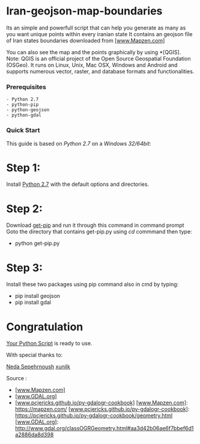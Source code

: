 # Iran-geojson-map-boundaries
Its an simple and powerfull script that can help you generate as many as you want unique points within every iranian state
It contains an geojson file of Iran states boundaries downloaded from [www.Mapzen.com]

You can also see the map and the points graphically by using *[QGIS].
Note: QGIS is an official project of the Open Source Geospatial Foundation (OSGeo). It runs on Linux, Unix, Mac OSX, Windows and Android and supports numerous vector, raster, and database formats and functionalities.

### Prerequisites

	- Python 2.7
	- python-pip 
	- python-geojson
	- python-gdal

### Quick Start
This guide is based on *Python 2.7* on a *Windows 32/64bit*:

# Step 1:
Install  [Python 2.7] with the default options and directories.

# Step 2:
Download [get-pip] and run it through this command in command prompt
Goto the directory that contains get-pip.py using *cd* commmand then type:
 - python get-pip.py

# Step 3:
Install these two packages using pip command also in cmd by typing:
 - pip install geojson
 - pip install gdal

# Congratulation
[Your Python Script] is ready to use.

 [Your Python Script]: <https://github.com/ssepehrnoush/Iran-geojson-map-boundaries/blob/master/random_tiles.py>
 [ir_states_boundaries_coordinates.geojson]: <https://github.com/ssepehrnoush/Iran-geojson-map-boundaries/blob/master/ir_states_boundaries_coordinates.geojson>
 [get-pip]: <https://github.com/ssepehrnoush/Iran-geojson-map-boundaries/blob/master/get-pip.py>
 [Python 2.7]: <https://www.python.org/ftp/python/2.7.8/python-2.7.8.msi>

With special thanks to:

[Neda Sepehrnoush]
[xunilk]

[xunilk]: <http://gis.stackexchange.com/users/45066/xunilk>
[Neda Sepehrnoush]: <https://github.com/sepehrnoush>
Source :
 - [www.Mapzen.com]
 - [www.GDAL.org]
 - [www.pcjericks.github.io/py-gdalogr-cookbook]
[www.Mapzen.com]: <https://mapzen.com/>
[www.pcjericks.github.io/py-gdalogr-cookbook]: <https://pcjericks.github.io/py-gdalogr-cookbook/geometry.html>
[www.GDAL.org]: <http://www.gdal.org/classOGRGeometry.html#aa3d42b06ae6f7bbef6d1a2886da8d398>
